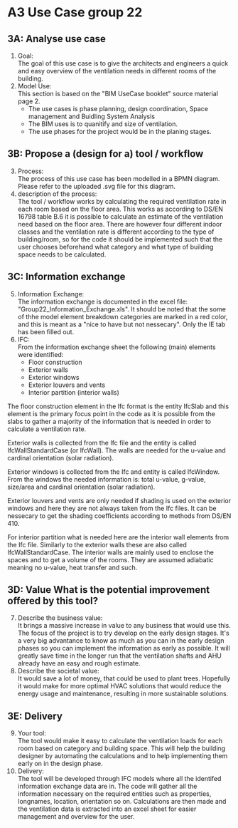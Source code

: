 # A3 Use Case group 22

## 3A: Analyse use case
1. Goal: <br />
The goal of this use case is to give the architects and engineers a quick and easy overview of the ventilation needs in different rooms of the building.
2. Model Use: <br />
This section is based on the "BIM UseCase booklet" source material page 2.
	* The use cases is phase planning, design coordination, Space management and Buidling System Analysis
	* The BIM uses is to quanitify and size of ventilation.
	* The use phases for the project would be in the planing stages.

## 3B: Propose a (design for a) tool / workflow
3. Process: <br />
The process of this use case has been modelled in a BPMN diagram. Please refer to the uploaded .svg file for this diagram.
4. description of the process: <br />
The tool / workflow works by calculating the required ventilation rate in each room based on the floor area. This works as according to DS/EN 16798 table B.6 it is possible to calculate an estimate of the ventilation need based on the floor area. There are however four different indoor classes and the ventilation rate is different according to the type of building/room, so for the code it should be implemented such that the user chooses beforehand what category and what type of building space needs to be calculated.


## 3C: Information exchange
5. Information Exchange: <br />
The information exchange is documented in the excel file: "Group22_Information_Exchange.xls". It should be noted that the some of thhe model element breakdown categories are marked in a red color, and this is meant as a  "nice to have but not nessecary". Only the IE tab has been filled out. 
6. IFC: <br />
From the information exchange sheet the following (main) elements were identified:
	* Floor construction
	* Exterior walls
	* Exterior windows
	* Exterior louvers and vents
	* Interior partition (interior walls)

The floor construction element in the Ifc format is the entity IfcSlab and this element is the primary focus point in the code as it is possible from the slabs to gather a majority of the information that is needed in order to calculate a ventilation rate. 

Exterior walls is collected from the Ifc file and the entity is called IfcWallStandardCase (or IfcWall). The walls are needed for the u-value and cardinal orientation (solar radiation).

Exterior windows is collected from the Ifc and entity is called IfcWindow. From the windows the needed information is: total u-value, g-value, size/area and cardinal orientation (solar radiation). 

Exterior louvers and vents are only needed if shading is used on the exterior windows and here they are not always taken from the Ifc files. It can be nessecary to get the shading coefficients according to methods from DS/EN 410.

For interior partition what is needed here are the interior wall elements from the Ifc file. Similarly to the exterior walls these are also called IfcWallStandardCase. The interior walls are mainly used to enclose the spaces and to get a volume of the rooms. They are assumed adiabatic meaning no u-value, heat transfer and such.


## 3D: Value What is the potential improvement offered by this tool?
7. Describe the business value: <br />
It brings a massive increase in value to any business that would use this. The focus of the project is to try develop on the early design stages. It's a very big advantance to know as much as you can in the early design phases so you can implement the information as early as possible. It will greatly save time in the longer run that the ventilation shafts and AHU already have an easy and rough estimate.
8. Describe the societal value: <br />
It would save a lot of money, that could be used to plant trees. Hopefully it would make for more optimal HVAC solutions that would reduce the energy usage and maintenance, resulting in more sustainable solutions.


## 3E: Delivery
9. Your tool: <br />
The tool would make it easy to calculate the ventilation loads for each room based on category and building space. This will help the building designer by automating the calculations and to help implementing them early on in the design phase.
10. Delivery: <br />
The tool will be developed through IFC models where all the identifed information exchange data are in. The code will gather all the information necessary on the required entities such as properties, longnames, location, orientation so on. Calculations are then made and the ventilation data is extracted into an excel sheet for easier management and overview for the user.
